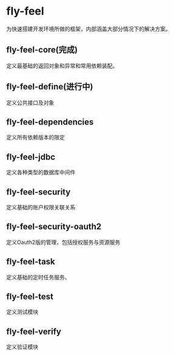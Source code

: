 # fly-feel

为快速搭建开发环境所做的框架，内部涵盖大部分情况下的解决方案。

## fly-feel-core(完成)

定义最基础的返回对象和异常和常用依赖装配。

## fly-feel-define(进行中)

定义公共接口及对象

## fly-feel-dependencies

定义所有依赖版本的限定

## fly-feel-jdbc

定义各种类型的数据库中间件

## fly-feel-security

定义基础的账户权限关联关系

## fly-feel-security-oauth2

定义Oauth2版的管理，包括授权服务与资源服务

## fly-feel-task

定义基础的定时任务服务、

## fly-feel-test

定义测试模块

## fly-feel-verify

定义验证模块

